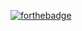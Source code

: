 
[![forthebadge](https://forthebadge.com/images/badges/powered-by-black-magic.svg)](https://forthebadge.com)
